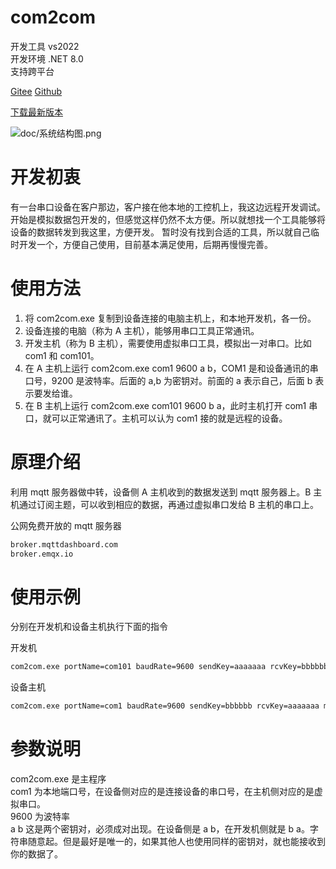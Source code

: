 ﻿# com2com

开发工具 vs2022  
开发环境 .NET 8.0  
支持跨平台

[Gitee](https://gitee.com/bonn_admin/com2com)
[Github](https://github.com/bonn-admin/com2com)

[下载最新版本](https://gitee.com/bonn_admin/com2com/releases/latest)

![doc/系统结构图.png](系统结构图)


# 开发初衷

有一台串口设备在客户那边，客户接在他本地的工控机上，我这边远程开发调试。开始是模拟数据包开发的，但感觉这样仍然不太方便。所以就想找一个工具能够将设备的数据转发到我这里，方便开发。
暂时没有找到合适的工具，所以就自己临时开发一个，方便自己使用，目前基本满足使用，后期再慢慢完善。

# 使用方法

1. 将 com2com.exe 复制到设备连接的电脑主机上，和本地开发机，各一份。
2. 设备连接的电脑（称为 A 主机），能够用串口工具正常通讯。
3. 开发主机（称为 B 主机），需要使用虚拟串口工具，模拟出一对串口。比如 com1 和 com101。
4. 在 A 主机上运行 com2com.exe com1 9600 a b，COM1 是和设备通讯的串口号，9200 是波特率。后面的 a,b 为密钥对。前面的 a 表示自己，后面 b 表示要发给谁。
5. 在 B 主机上运行 com2com.exe com101 9600 b a，此时主机打开 com1 串口，就可以正常通讯了。主机可以认为 com1 接的就是远程的设备。

# 原理介绍

利用 mqtt 服务器做中转，设备侧 A 主机收到的数据发送到 mqtt 服务器上。B 主机通过订阅主题，可以收到相应的数据，再通过虚拟串口发给 B 主机的串口上。

公网免费开放的 mqtt 服务器 
```bash
broker.mqttdashboard.com  
broker.emqx.io
```
# 使用示例

分别在开发机和设备主机执行下面的指令

开发机
```bash
com2com.exe portName=com101 baudRate=9600 sendKey=aaaaaaa rcvKey=bbbbbb mqttServer=broker.emqx.io
```

设备主机  
```bash
com2com.exe portName=com1 baudRate=9600 sendKey=bbbbbb rcvKey=aaaaaaa mqttServer=broker.emqx.io
```

# 参数说明

com2com.exe 是主程序  
com1 为本地端口号，在设备侧对应的是连接设备的串口号，在主机侧对应的是虚拟串口。  
9600 为波特率  
a b 这是两个密钥对，必须成对出现。在设备侧是 a b，在开发机侧就是 b a。字符串随意起。但是最好是唯一的，如果其他人也使用同样的密钥对，就也能接收到你的数据了。
